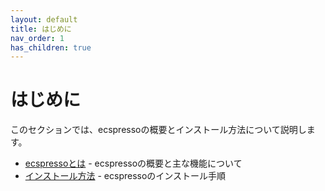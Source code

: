 ```yaml
---
layout: default
title: はじめに
nav_order: 1
has_children: true
---
```


# はじめに

このセクションでは、ecspressoの概要とインストール方法について説明します。

- [ecspressoとは](about.html) - ecspressoの概要と主な機能について
- [インストール方法](installation.html) - ecspressoのインストール手順
